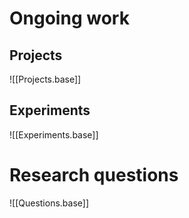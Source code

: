 # Ongoing work

## Projects

![[Projects.base]]

## Experiments

![[Experiments.base]]

# Research questions

![[Questions.base]]
